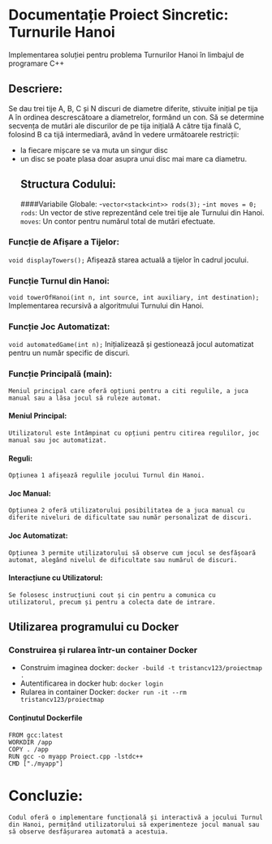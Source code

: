 # Documentație Proiect Sincretic: Turnurile Hanoi
Implementarea soluției pentru problema Turnurilor Hanoi în limbajul de programare C++
## Descriere:
Se dau trei tije A, B, C și N discuri de diametre diferite, stivuite inițial pe tija A în ordinea descrescătoare a diametrelor, formând un con. Să se determine secvența de mutări ale discurilor de pe tija inițială A către tija finală C, folosind B ca tijă intermediară, având în vedere următoarele restricții:
- la fiecare mișcare se va muta un singur disc
- un disc se poate plasa doar asupra unui disc mai mare ca diametru.
  ## Structura Codului:
  ####Variabile Globale:
  -`vector<stack<int>> rods(3);`
  -`int moves = 0;`
  `rods`: Un vector de stive reprezentând cele trei tije ale Turnului din Hanoi.
`moves`: Un contor pentru numărul total de mutări efectuate.
### Funcție de Afișare a Tijelor:
`void displayTowers();`
Afișează starea actuală a tijelor în cadrul jocului.
### Funcție Turnul din Hanoi:
`void towerOfHanoi(int n, int source, int auxiliary, int destination);`
Implementarea recursivă a algoritmului Turnului din Hanoi.
### Funcție Joc Automatizat:
`void automatedGame(int n);`
Inițializează și gestionează jocul automatizat pentru un număr specific de discuri.
### Funcție Principală (main):
`Meniul principal care oferă opțiuni pentru a citi regulile, a juca manual sau a lăsa jocul să ruleze automat.`
#### Meniul Principal:
`Utilizatorul este întâmpinat cu opțiuni pentru citirea regulilor, joc manual sau joc automatizat.`
#### Reguli:
`Opțiunea 1 afișează regulile jocului Turnul din Hanoi.`
#### Joc Manual:
`Opțiunea 2 oferă utilizatorului posibilitatea de a juca manual cu diferite niveluri de dificultate sau număr personalizat de discuri.`
#### Joc Automatizat:
`Opțiunea 3 permite utilizatorului să observe cum jocul se desfășoară automat, alegând nivelul de dificultate sau numărul de discuri.`
#### Interacțiune cu Utilizatorul:
`Se folosesc instrucțiuni cout și cin pentru a comunica cu utilizatorul, precum și pentru a colecta date de intrare.`


## Utilizarea programului cu Docker
### Construirea și rularea într-un container Docker
- Construim imaginea docker:
```docker -build -t tristancv123/proiectmap .```
- Autentificarea in docker hub:
```docker login```
- Rularea in container Docker:
```docker run -it --rm tristancv123/proiectmap```

#### Conținutul Dockerfile
```plaintext
FROM gcc:latest
WORKDIR /app
COPY . /app
RUN gcc -o myapp Proiect.cpp -lstdc++
CMD ["./myapp"]
```

# Concluzie:
`Codul oferă o implementare funcțională și interactivă a jocului Turnul din Hanoi, permițând utilizatorului să experimenteze jocul manual sau să observe desfășurarea automată a acestuia.`




